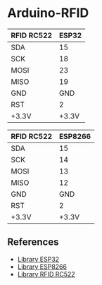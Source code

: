 # Arduino-RFID

| RFID RC522 | ESP32 |
| ------------- | ------------- |
| SDA | 15 |
| SCK | 18 |
| MOSI | 23 |
| MISO | 19 |
| GND | GND |
| RST | 2 |
| +3.3V | +3.3V |

| RFID RC522 | ESP8266 |
| ------------- | ------------- |
| SDA | 15 |
| SCK | 14 |
| MOSI | 13 |
| MISO | 12 |
| GND | GND |
| RST | 2 |
| +3.3V | +3.3V |

## References
<ul>
    <li><a href="https://github.com/espressif/arduino-esp32">Library ESP32</a></li>
    <li><a href="https://github.com/esp8266/Arduino">Library ESP8266</a></li>
    <li><a href="https://github.com/miguelbalboa/rfid">Library RFID RC522</a></li>
</ul>